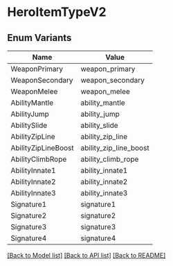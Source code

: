 # HeroItemTypeV2

## Enum Variants

| Name | Value |
|---- | -----|
| WeaponPrimary | weapon_primary |
| WeaponSecondary | weapon_secondary |
| WeaponMelee | weapon_melee |
| AbilityMantle | ability_mantle |
| AbilityJump | ability_jump |
| AbilitySlide | ability_slide |
| AbilityZipLine | ability_zip_line |
| AbilityZipLineBoost | ability_zip_line_boost |
| AbilityClimbRope | ability_climb_rope |
| AbilityInnate1 | ability_innate1 |
| AbilityInnate2 | ability_innate2 |
| AbilityInnate3 | ability_innate3 |
| Signature1 | signature1 |
| Signature2 | signature2 |
| Signature3 | signature3 |
| Signature4 | signature4 |


[[Back to Model list]](../README.md#documentation-for-models) [[Back to API list]](../README.md#documentation-for-api-endpoints) [[Back to README]](../README.md)


